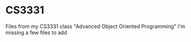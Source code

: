 # CS3331
Files from my CS3331 class "Advanced Object Oriented Programming" I'm missing a few files to add
